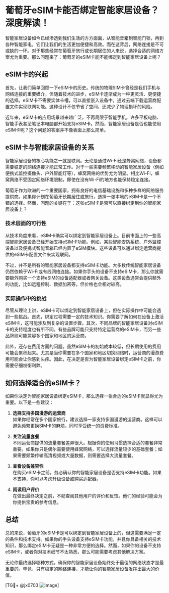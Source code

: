 # 葡萄牙eSIM卡能否绑定智能家居设备？深度解读！

智能家居设备如今已经渗透到我们生活的方方面面，从智能音箱到智能门锁，再到各种智能家电，它们让我们的生活更加便捷和高效。而在这背后，网络连接是不可或缺的一环。对于那些经常在葡萄牙旅行或长期居住的人来说，选择合适的网络方案尤为重要。那么问题来了：葡萄牙的eSIM卡能不能绑定到智能家居设备上呢？

## eSIM卡的兴起

首先，让我们简单回顾一下eSIM卡的历史。传统的物理SIM卡曾经是我们手机与网络连接的重要媒介，但随着技术的进步，eSIM卡逐渐成为一种更灵活、更便捷的选择。eSIM卡不需要实体卡槽，可以直接嵌入设备中，通过云端下载运营商配置文件实现联网功能。这种设计不仅节省了空间，还减少了物理损坏的风险。

近年来，eSIM卡的应用场景越来越广泛，不再局限于智能手机。许多平板电脑、智能手表甚至笔记本电脑都开始支持eSIM卡。然而，智能家居设备是否也能使用eSIM卡呢？这个问题的答案并不像表面上那么简单。

## eSIM卡与智能家居设备的关系

智能家居设备的核心功能之一就是联网。无论是通过Wi-Fi还是蜂窝网络，设备都需要稳定的网络连接才能正常工作。对于一些需要频繁移动的智能家居设备（例如便携式监控摄像头、户外智能灯等），蜂窝网络的优势尤为明显。相比Wi-Fi，蜂窝网络不受固定网络环境限制，即使在没有Wi-Fi的地方也能保持稳定连接。

葡萄牙作为欧洲的一个重要国家，拥有良好的电信基础设施和多种多样的网络服务提供商。如果你计划在葡萄牙长期居住或旅行，选择一张本地的eSIM卡是一个不错的选择。然而，问题的关键在于：这张eSIM卡是否可以直接绑定到你的智能家居设备上？

### 技术层面的可行性

从技术角度来看，eSIM卡确实可以绑定到智能家居设备上。目前市面上的一些高端智能家居设备已经开始支持eSIM卡功能。例如，某些智能安防系统、户外监控设备以及便携式智能音箱已经内置了eSIM模块。这些设备可以通过绑定运营商提供的eSIM卡配置文件来实现联网。

不过，并不是所有的智能家居设备都支持eSIM卡功能。大多数传统智能家居设备仍然依赖于Wi-Fi或有线网络连接。如果你手头的设备不支持eSIM卡，那么你就需要额外购买一个支持eSIM的设备适配器或者网关设备。这类设备通常会提供额外的功能，比如远程控制、数据加密等，但价格也会相对较高。

### 实际操作中的挑战

尽管从理论上讲，eSIM卡可以绑定到智能家居设备上，但在实际操作中可能会遇到一些挑战。首先，绑定过程需要一定的技术知识。你需要了解如何在设备上激活eSIM卡，这可能涉及到复杂的设置步骤。其次，不同品牌的智能家居设备对eSIM卡的支持程度也有所不同。有些品牌可能只支持特定运营商的eSIM卡，而另一些品牌则可能兼容多个国家和地区的运营商。

此外，还存在费用方面的问题。虽然eSIM卡的初始成本较低，但长期使用的费用可能会累积起来。尤其是当你需要在多个国家和地区切换网络时，运营商的漫游费用可能会让你感到头疼。因此，在决定是否为智能家居设备绑定eSIM卡之前，你需要仔细权衡利弊。

## 如何选择适合的eSIM卡？

如果你决定为智能家居设备绑定eSIM卡，那么选择一张合适的eSIM卡就显得尤为重要。以下是一些建议：

1. **选择支持多国漫游的运营商**  
   如果你经常在多个国家旅行，建议选择一家支持多国漫游的运营商。这样可以避免频繁更换SIM卡的麻烦，同时享受统一的资费标准。

2. **关注流量套餐**  
   不同运营商提供的流量套餐差异很大。根据你的使用习惯选择合适的套餐非常重要。如果你只是偶尔需要使用蜂窝网络，可以选择流量较少的基础套餐；如果需要频繁传输高清视频或大量数据，则需要选择大流量套餐。

3. **查看设备兼容性**  
   在购买eSIM卡之前，务必确认你的智能家居设备是否支持eSIM卡功能。如果不支持，你可以考虑升级设备或购买适配器。

4. **阅读用户评价**  
   在做出最终决定之前，不妨查阅其他用户的评价和反馈。他们的经验可能会为你提供宝贵的参考信息。

## 总结

总的来说，葡萄牙的eSIM卡是可以绑定到智能家居设备上的，但这需要满足一定的条件和技术支持。如果你的手头设备支持eSIM卡功能，并且你具备相关的技术知识，那么绑定eSIM卡无疑是一种非常方便的选择。然而，如果你的设备不支持eSIM卡，或者你对技术细节不太熟悉，那么可能需要考虑其他解决方案。

无论你最终选择哪种方式，确保你的智能家居设备始终处于最佳的网络状态才是最重要的。毕竟，只有稳定的网络连接，才能让你的智能家居设备发挥出最大的价值。

[TG💪+ @jx0703 ![Image](https://github.com/user-attachments/assets/dbca1d08-cadb-493c-b0ec-ad6f7a83f270)]